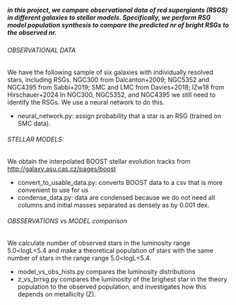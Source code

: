 ##### in this project, we compare observational data of red supergiants (RSGS) in different galaxies to stellar models. Specifically, we perform RSG model population synthesis to compare the predicted nr of bright RSGs to the observed nr.

###### OBSERVATIONAL DATA
We have the following sample of six galaxies with individually resolved stars, including RSGs. 
NGC300 from Dalcanton+2009; NGC5352 and NGC4395 from Sabbi+2019; SMC and LMC from Davies+2018; IZw18 from Hirschauer+2024
In NGC300, NGC5352, and NGC4395 we still need to identify the RSGs. We use a neural network to do this.
- neural_network.py: assign probability that a star is an RSG (trained on SMC data).

###### STELLAR MODELS:
We obtain the interpolated BOOST stellar evolution tracks from http://galaxy.asu.cas.cz/pages/boost
- convert_to_usable_data.py: converts BOOST data to a csv that is more convenient to use for us
- condense_data.py: data are condensed because we do not need all columns and initial masses separated as densely as by 0.001 dex.

######  OBSSERVATIONS vs MODEL comparison
We calculate number of observed stars in the luminosity range 5.0<logL<5.4 and make a theoretical population of stars with the same number of stars in the range range 5.0<logL<5.4.
- model_vs_obs_hists.py compares the luminosity distributions
- z_vs_brrsg.py compares the luminosity of the brighest star in the theory population to the observed population, and investigates how this depends on metallicity (Z).
